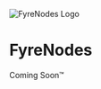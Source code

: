 ![FyreNodes Logo](https://cdn.discordapp.com/attachments/812939455915753493/966583370102472734/icon-transparent.png)

# FyreNodes

Coming Soon™️
